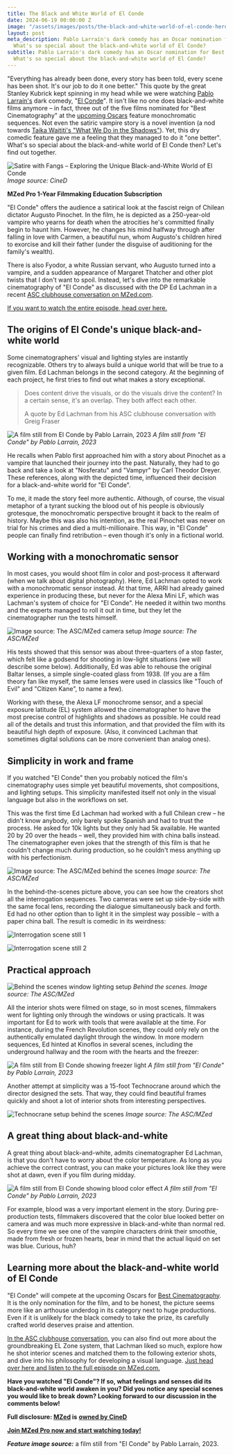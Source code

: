 ```yaml
---
title: The Black and White World of El Conde
date: 2024-06-19 00:00:00 Z
image: "/assets/images/posts/the-black-and-white-world-of-el-conde-hero.jpg"
layout: post
meta_description: Pablo Larraín's dark comedy has an Oscar nomination for Best Cinematography.
  What's so special about the black-and-white world of El Conde?
subtitle: Pablo Larraín's dark comedy has an Oscar nomination for Best Cinematography.
  What's so special about the black-and-white world of El Conde?
---
```


"Everything has already been done, every story has been told, every scene has been shot. It's our job to do it one better." This quote by the great Stanley Kubrick kept spinning in my head while we were watching [Pablo Larraín's](https://www.imdb.com/name/nm1883257/?ref_=tt_ov_dr) dark comedy, "[El Conde](https://www.imdb.com/title/tt21113540/?ref_=nv_sr_srsg_0_tt_7_nm_1_q_el%2520conde)". It isn't like no one does black-and-white films anymore – in fact, three out of the five films nominated for "Best Cinematography" at the [upcoming Oscars](https://www.cined.com/oscar-nominations-2024-announced-not-without-surprises/) feature monochromatic sequences. Not even the satiric vampire story is a novel invention (a nod towards [Taika Waititi's "What We Do in the Shadows"](https://www.imdb.com/title/tt3416742/?ref_=nv_sr_srsg_3_tt_8_nm_0_q_what%2520we%2520)). Yet, this dry comedic feature gave me a feeling that they managed to do it "one better". What's so special about the black-and-white world of El Conde then? Let's find out together.

![Satire with Fangs – Exploring the Unique Black-and-White World of El Conde](/assets/images/posts/the-black-and-white-world-of-el-conde-hero.jpg)
*Image source: CineD*

**MZed Pro 1-Year Filmmaking Education Subscription**

"El Conde" offers the audience a satirical look at the fascist reign of Chilean dictator Augusto Pinochet. In the film, he is depicted as a 250-year-old vampire who yearns for death when the atrocities he's committed finally begin to haunt him. However, he changes his mind halfway through after falling in love with Carmen, a beautiful nun, whom Augusto's children hired to exorcise and kill their father (under the disguise of auditioning for the family's wealth).

There is also Fyodor, a white Russian servant, who Augusto turned into a vampire, and a sudden appearance of Margaret Thatcher and other plot twists that I don't want to spoil. Instead, let's dive into the remarkable cinematography of "El Conde" as discussed with the DP Ed Lachman in a recent [ASC clubhouse conversation on MZed.com](https://www.mzed.com/courses/asc-clubhouse-conversations/modules/860?tap_a=17272-420962&tap_s=4677954-164a45).

[If you want to watch the entire episode, head over here.](https://www.mzed.com/courses/asc-clubhouse-conversations/modules/860?tap_a=17272-420962&tap_s=4677954-164a45)

## **The origins of El Conde's unique black-and-white world**

Some cinematographers' visual and lighting styles are instantly recognizable. Others try to always build a unique world that will be true to a given film. Ed Lachman belongs in the second category. At the beginning of each project, he first tries to find out what makes a story exceptional.

> Does content drive the visuals, or do the visuals drive the content? In a certain sense, it's an overlap. They both affect each other.
> 
> A quote by Ed Lachman from his ASC clubhouse conversation with Greig Fraser

![A film still from El Conde by Pablo Larrain, 2023](/assets/images/posts/el-conde-vampire-still.jpg)
*A film still from "El Conde" by Pablo Larrain, 2023*

He recalls when Pablo first approached him with a story about Pinochet as a vampire that launched their journey into the past. Naturally, they had to go back and take a look at "Nosferatu" and "Vampyr" by Carl Theodor Dreyer. These references, along with the depicted time, influenced their decision for a black-and-white world for "El Conde".

To me, it made the story feel more authentic. Although, of course, the visual metaphor of a tyrant sucking the blood out of his people is obviously grotesque, the monochromatic perspective brought it back to the realm of history. Maybe this was also his intention, as the real Pinochet was never on trial for his crimes and died a multi-millionaire. This way, in "El Conde" people can finally find retribution – even though it's only in a fictional world.

## **Working with a monochromatic sensor**

In most cases, you would shoot film in color and post-process it afterward (when we talk about digital photography). Here, Ed Lachman opted to work with a monochromatic sensor instead. At that time, ARRI had already gained experience in producing these, but never for the Alexa Mini LF, which was Lachman's system of choice for "El Conde". He needed it within two months and the experts managed to roll it out in time, but they let the cinematographer run the tests himself.

![Image source: The ASC/MZed camera setup](/assets/images/posts/el-conde-camera-setup.jpg)
*Image source: The ASC/MZed*

His tests showed that this sensor was about three-quarters of a stop faster, which felt like a godsend for shooting in low-light situations (we will describe some below). Additionally, Ed was able to rehouse the original Baltar lenses, a simple single-coated glass from 1938. (If you are a film theory fan like myself, the same lenses were used in classics like "Touch of Evil" and "Citizen Kane", to name a few).

Working with these, the Alexa LF monochrome sensor, and a special exposure latitude (EL) system allowed the cinematographer to have the most precise control of highlights and shadows as possible. He could read all of the details and trust this information, and that provided the film with its beautiful high depth of exposure. (Also, it convinced Lachman that sometimes digital solutions can be more convenient than analog ones).

## **Simplicity in work and frame**

If you watched "El Conde" then you probably noticed the film's cinematography uses simple yet beautiful movements, shot compositions, and lighting setups. This simplicity manifested itself not only in the visual language but also in the workflows on set.

This was the first time Ed Lachman had worked with a full Chilean crew – he didn't know anybody, only barely spoke Spanish and had to trust the process. He asked for 10k lights but they only had 5k available. He wanted 20 by 20 over the heads – well, they provided him with china balls instead. The cinematographer even jokes that the strength of this film is that he couldn't change much during production, so he couldn't mess anything up with his perfectionism.

![Image source: The ASC/MZed behind the scenes](/assets/images/posts/el-conde-interrogation-behind-scenes.jpg)
*Image source: The ASC/MZed*

In the behind-the-scenes picture above, you can see how the creators shot all the interrogation sequences. Two cameras were set up side-by-side with the same focal lens, recording the dialogue simultaneously back and forth. Ed had no other option than to light it in the simplest way possible – with a paper china ball. The result is comedic in its weirdness:

![Interrogation scene still 1](/assets/images/posts/el-conde-interrogation-still-1.jpg)

![Interrogation scene still 2](/assets/images/posts/el-conde-interrogation-still-2.jpg)

## **Practical approach**

![Behind the scenes window lighting setup](/assets/images/posts/el-conde-window-light-behind-scenes.jpg)
*Behind the scenes. Image source: The ASC/MZed*

All the interior shots were filmed on stage, so in most scenes, filmmakers went for lighting only through the windows or using practicals. It was important for Ed to work with tools that were available at the time. For instance, during the French Revolution scenes, they could only rely on the authentically emulated daylight through the window. In more modern sequences, Ed hinted at Kinoflos in several scenes, including the underground hallway and the room with the hearts and the freezer:

![A film still from El Conde showing freezer light](/assets/images/posts/el-conde-freezer-light-still.jpg)
*A film still from "El Conde" by Pablo Larrain, 2023*

Another attempt at simplicity was a 15-foot Technocrane around which the director designed the sets. That way, they could find beautiful frames quickly and shoot a lot of interior shots from interesting perspectives.

![Technocrane setup behind the scenes](/assets/images/posts/el-conde-technocrane-setup.jpg)
*Image source: The ASC/MZed*

## **A great thing about black-and-white**

A great thing about black-and-white, admits cinematographer Ed Lachman, is that you don't have to worry about the color temperature. As long as you achieve the correct contrast, you can make your pictures look like they were shot at dawn, even if you film during midday.

![A film still from El Conde showing blood color effect](/assets/images/posts/el-conde-blood-color-still.jpg)
*A film still from "El Conde" by Pablo Larrain, 2023*

For example, blood was a very important element in the story. During pre-production tests, filmmakers discovered that the color blue looked better on camera and was much more expressive in black-and-white than normal red. So every time we see one of the vampire characters drink their smoothie, made from fresh or frozen hearts, bear in mind that the actual liquid on set was blue. Curious, huh?

## **Learning more about the black-and-white world of El Conde**

"El Conde" will compete at the upcoming Oscars for [Best Cinematography](https://www.oscars.org/oscars/ceremonies/2024). It is the only nomination for the film, and to be honest, the picture seems more like an arthouse underdog in its category next to huge productions. Even if it is unlikely for the black comedy to take the prize, its carefully crafted world deserves praise and attention.

[In the ASC clubhouse conversation](https://www.mzed.com/courses/asc-clubhouse-conversations/modules/860?tap_a=17272-420962&tap_s=4677954-164a45), you can also find out more about the groundbreaking EL Zone system, that Lachman liked so much, explore how he shot interior scenes and matched them to the following exterior shots, and dive into his philosophy for developing a visual language. [Just head over here and listen to the full episode on MZed.com.](https://www.mzed.com/courses/asc-clubhouse-conversations/modules/860?tap_a=17272-420962&tap_s=4677954-164a45)

**Have you watched "El Conde"? If so, what feelings and senses did its black-and-white world awaken in you? Did you notice any special scenes you would like to break down? Looking forward to our discussion in the comments below!**

**Full disclosure: [MZed](https://www.mzed.com/?tap_a=17272-420962&tap_s=4677954-164a45) is** [**owned by CineD**](https://www.cined.com/cined-acquires-mzed/)

[**Join MZed Pro now and start watching today!**](https://www.mzed.com/?tap_a=17272-420962&tap_s=4677954-164a45)

**_Feature image source:_** a film still from "El Conde" by Pablo Larraín, 2023.
